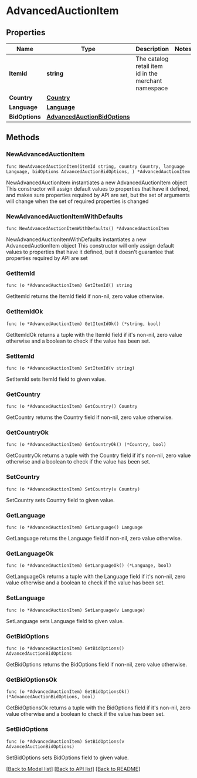 # AdvancedAuctionItem

## Properties

Name | Type | Description | Notes
------------ | ------------- | ------------- | -------------
**ItemId** | **string** | The catalog retail item id in the merchant namespace | 
**Country** | [**Country**](Country.md) |  | 
**Language** | [**Language**](Language.md) |  | 
**BidOptions** | [**AdvancedAuctionBidOptions**](AdvancedAuctionBidOptions.md) |  | 

## Methods

### NewAdvancedAuctionItem

`func NewAdvancedAuctionItem(itemId string, country Country, language Language, bidOptions AdvancedAuctionBidOptions, ) *AdvancedAuctionItem`

NewAdvancedAuctionItem instantiates a new AdvancedAuctionItem object
This constructor will assign default values to properties that have it defined,
and makes sure properties required by API are set, but the set of arguments
will change when the set of required properties is changed

### NewAdvancedAuctionItemWithDefaults

`func NewAdvancedAuctionItemWithDefaults() *AdvancedAuctionItem`

NewAdvancedAuctionItemWithDefaults instantiates a new AdvancedAuctionItem object
This constructor will only assign default values to properties that have it defined,
but it doesn't guarantee that properties required by API are set

### GetItemId

`func (o *AdvancedAuctionItem) GetItemId() string`

GetItemId returns the ItemId field if non-nil, zero value otherwise.

### GetItemIdOk

`func (o *AdvancedAuctionItem) GetItemIdOk() (*string, bool)`

GetItemIdOk returns a tuple with the ItemId field if it's non-nil, zero value otherwise
and a boolean to check if the value has been set.

### SetItemId

`func (o *AdvancedAuctionItem) SetItemId(v string)`

SetItemId sets ItemId field to given value.


### GetCountry

`func (o *AdvancedAuctionItem) GetCountry() Country`

GetCountry returns the Country field if non-nil, zero value otherwise.

### GetCountryOk

`func (o *AdvancedAuctionItem) GetCountryOk() (*Country, bool)`

GetCountryOk returns a tuple with the Country field if it's non-nil, zero value otherwise
and a boolean to check if the value has been set.

### SetCountry

`func (o *AdvancedAuctionItem) SetCountry(v Country)`

SetCountry sets Country field to given value.


### GetLanguage

`func (o *AdvancedAuctionItem) GetLanguage() Language`

GetLanguage returns the Language field if non-nil, zero value otherwise.

### GetLanguageOk

`func (o *AdvancedAuctionItem) GetLanguageOk() (*Language, bool)`

GetLanguageOk returns a tuple with the Language field if it's non-nil, zero value otherwise
and a boolean to check if the value has been set.

### SetLanguage

`func (o *AdvancedAuctionItem) SetLanguage(v Language)`

SetLanguage sets Language field to given value.


### GetBidOptions

`func (o *AdvancedAuctionItem) GetBidOptions() AdvancedAuctionBidOptions`

GetBidOptions returns the BidOptions field if non-nil, zero value otherwise.

### GetBidOptionsOk

`func (o *AdvancedAuctionItem) GetBidOptionsOk() (*AdvancedAuctionBidOptions, bool)`

GetBidOptionsOk returns a tuple with the BidOptions field if it's non-nil, zero value otherwise
and a boolean to check if the value has been set.

### SetBidOptions

`func (o *AdvancedAuctionItem) SetBidOptions(v AdvancedAuctionBidOptions)`

SetBidOptions sets BidOptions field to given value.



[[Back to Model list]](../README.md#documentation-for-models) [[Back to API list]](../README.md#documentation-for-api-endpoints) [[Back to README]](../README.md)


